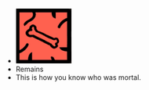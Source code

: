 - ![image.png](../assets/image_1700980162044_0.png)
- Remains
- This is how you know who was mortal.